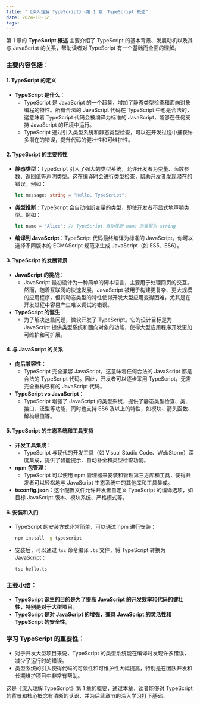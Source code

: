 ```yaml
---
title: "《深入理解 TypeScript》-第 1 章：TypeScript 概述"
date: 2024-10-12
tags: 
---
```

第 1 章的 **TypeScript 概述** 主要介绍了 TypeScript 的基本背景、发展动机以及其与 JavaScript 的关系，帮助读者对 TypeScript 有一个基础而全面的理解。

### 主要内容包括：

#### 1. **TypeScript 的定义**
   - **TypeScript 是什么**：
     - TypeScript 是 JavaScript 的一个超集，增加了静态类型检查和面向对象编程的特性。所有合法的 JavaScript 代码在 TypeScript 中也是合法的，这意味着 TypeScript 代码会被编译为标准的 JavaScript，能够在任何支持 JavaScript 的环境中运行。
     - TypeScript 通过引入类型系统和静态类型检查，可以在开发过程中捕获许多潜在的错误，提升代码的健壮性和可维护性。

#### 2. **TypeScript 的主要特性**
   - **静态类型**：TypeScript 引入了强大的类型系统，允许开发者为变量、函数参数、返回值等声明类型。这在编译时会进行类型检查，帮助开发者发现潜在的错误。例如：
     ```typescript
     let message: string = "Hello, TypeScript";
     ```
   - **类型推断**：TypeScript 会自动推断变量的类型，即使开发者不显式地声明类型。例如：
     ```typescript
     let name = "Alice"; // TypeScript 自动推断 name 的类型为 string
     ```
   - **编译到 JavaScript**：TypeScript 代码最终编译为标准的 JavaScript。你可以选择不同版本的 ECMAScript 规范来生成 JavaScript（如 ES5、ES6）。

#### 3. **TypeScript 的发展背景**
   - **JavaScript 的挑战**：
     - JavaScript 最初设计为一种简单的脚本语言，主要用于处理网页的交互。然而，随着互联网的快速发展，JavaScript 被用于构建更复杂、更大规模的应用程序，但其动态类型的特性使得开发大型应用变得困难，尤其是在开发过程中容易产生难以调试的错误。
   - **TypeScript 的诞生**：
     - 为了解决这些问题，微软开发了 TypeScript。它的设计目标是为 JavaScript 提供类型系统和面向对象的功能，使得大型应用程序开发更加可维护和可扩展。

#### 4. **与 JavaScript 的关系**
   - **向后兼容性**：
     - TypeScript 完全兼容 JavaScript，这意味着任何合法的 JavaScript 都是合法的 TypeScript 代码。因此，开发者可以逐步采用 TypeScript，无需完全重构已有的 JavaScript 代码。
   - **TypeScript vs JavaScript**：
     - TypeScript 增强了 JavaScript 的类型系统，提供了静态类型检查、类、接口、泛型等功能，同时也支持 ES6 及以上的特性，如模块、箭头函数、解构赋值等。

#### 5. **TypeScript 的生态系统和工具支持**
   - **开发工具集成**：
     - TypeScript 与现代的开发工具（如 Visual Studio Code、WebStorm）深度集成，提供了智能提示、自动补全和类型检查功能。
   - **npm 包管理**：
     - TypeScript 可以使用 npm 管理器来安装和管理第三方库和工具，使得开发者可以轻松地与 JavaScript 生态系统中的其他库和工具集成。
   - **tsconfig.json**：这个配置文件允许开发者自定义 TypeScript 的编译选项，如目标 JavaScript 版本、模块系统、严格模式等。

#### 6. **安装和入门**
   - TypeScript 的安装方式非常简单，可以通过 npm 进行安装：
     ```bash
     npm install -g typescript
     ```
   - 安装后，可以通过 `tsc` 命令编译 `.ts` 文件，将 TypeScript 转换为 JavaScript：
     ```bash
     tsc hello.ts
     ```

### 主要小结：
- **TypeScript 诞生的目的是为了提高 JavaScript 的开发效率和代码的健壮性，特别是对于大型项目。**
- **TypeScript 是对 JavaScript 的增强，兼具 JavaScript 的灵活性和 TypeScript 的安全性。**
  
### 学习 TypeScript 的重要性：
- 对于开发大型项目来说，TypeScript 的类型系统能在编译时发现许多错误，减少了运行时的错误。
- 类型系统的引入使得代码的可读性和可维护性大幅提高，特别是在团队开发和长期维护项目中非常有帮助。

这是《深入理解 TypeScript》第 1 章的概要，通过本章，读者能够对 TypeScript 的背景和核心概念有清晰的认识，并为后续章节的深入学习打下基础。
